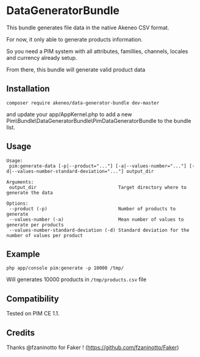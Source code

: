 DataGeneratorBundle
===================

This bundle generates file data in the native Akeneo CSV format.

For now, it only able to generate products information.

So you need a PIM system with all attributes, famillies, channels, locales and currency already setup.

From there, this bundle will generate valid product data

Installation
------------
```
composer require akeneo/data-generator-bundle dev-master

```
and update your app/AppKernel.php to add a new Pim\\Bundle\\DataGeneratorBundle\\PimDataGeneratorBundle to the bundle list.


Usage
-----
```
Usage:
 pim:generate-data [-p|--product="..."] [-a|--values-number="..."] [-d|--values-number-standard-deviation="..."] output_dir

Arguments:
 output_dir                              Target directory where to generate the data

Options:
 --product (-p)                          Number of products to generate
 --values-number (-a)                    Mean number of values to generate per products
 --values-number-standard-deviation (-d) Standard deviation for the number of values per product
```

Example
-------
```
php app/console pim:generate -p 10000 /tmp/
```
Will generates 10000 products in `/tmp/products.csv` file

Compatibility
-------------
Tested on PIM CE 1.1.

Credits
-------
Thanks @fzaninotto for Faker ! (https://github.com/fzaninotto/Faker)
